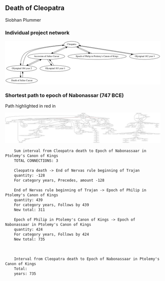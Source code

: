 ## Death of Cleopatra

Siobhan Plummer


### Individual project network

[![network](plummer.png) ](plummer.png)


### Shortest path to epoch of Nabonassar (747 BCE)

Path highlighted in red in

[![network](cleopatra.png) ](cleopatra.png)



        Sum interval from Cleopatra death to Epoch of Nabonassaar in Ptolemy's Canon of Kings
        TOTAL CONNECTIONS: 3

        Cleopatra death -> End of Nervas rule beginning of Trajan
        quantity: -128
        For category years, Precedes, amount -128

        End of Nervas rule beginning of Trajan -> Epoch of Philip in Ptolemy's Canon of Kings
        quantity: 439
        For category years, Follows by 439
        New total: 311

        Epoch of Philip in Ptolemy's Canon of Kings -> Epoch of Nabonassaar in Ptolemy's Canon of Kings
        quantity: 424
        For category years, Follows by 424
        New total: 735



        Interval from Cleopatra death to Epoch of Nabonassaar in Ptolemy's Canon of Kings
        Total:
        years: 735
